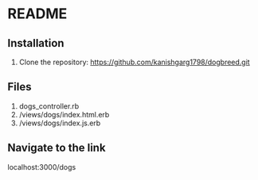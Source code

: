 # README

## Installation
1. Clone the repository:
https://github.com/kanishgarg1798/dogbreed.git

## Files
1. dogs_controller.rb
2. /views/dogs/index.html.erb
3. /views/dogs/index.js.erb

## Navigate to the link
localhost:3000/dogs

